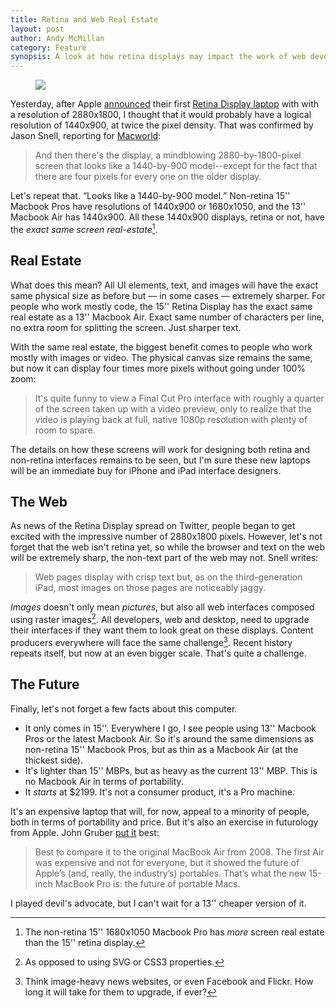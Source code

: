```yaml
---
title: Retina and Web Real Estate
layout: post
author: Andy McMillan
category: Feature
synopsis: A look at how retina displays may impact the work of web developers.
---
```


<figure><img src="http://farm8.staticflickr.com/7423/11155963965_3e29891849_b.jpg"></figure>

Yesterday, after Apple [announced][keynote] their first [Retina Display laptop][laptop] with with a resolution of 2880x1800, I thought that it would probably have a logical resolution of 1440x900, at twice the pixel density. That was confirmed by Jason Snell, reporting for [Macworld][macworld]:

> And then there's the display, a mindblowing 2880-by-1800-pixel screen that looks like a 1440-by-900 model--except for the fact that there are four pixels for every one on the older display.

Let's repeat that. <q>Looks like a 1440-by-900 model.</q> Non-retina 15'' Macbook Pros have resolutions of 1440x900 or 1680x1050, and the 13'' Macbook Air has 1440x900. All these 1440x900 displays, retina or not, have the *exact same screen real-estate*[^fn-higher]. 

## Real Estate

What does this mean? All UI elements, text, and images will have the exact same physical size as before but — in some cases — extremely sharper. For people who work mostly code, the 15'' Retina Display has the exact same real estate as a 13'' Macbook Air. Exact same number of characters per line, no extra room for splitting the screen. Just sharper text.

With the same real estate, the biggest benefit comes to people who work mostly with images or video. The physical canvas size remains the same, but now it can display four times more pixels without going under 100% zoom:

> It's quite funny to view a Final Cut Pro interface with roughly a quarter of the screen taken up with a video preview, only to realize that the video is playing back at full, native 1080p resolution with plenty of room to spare.

The details on how these screens will work for designing both retina and non-retina interfaces remains to be seen, but I'm sure these new laptops will be an immediate buy for iPhone and iPad interface designers.

## The Web

As news of the Retina Display spread on Twitter, people began to get excited with the impressive number of 2880x1800 pixels. However, let's not forget that the web isn't retina yet, so while the browser and text on the web will be extremely sharp, the non-text part of the web may not. Snell writes:

> Web pages display with crisp text but, as on the third-generation iPad, most images on those pages are noticeably jaggy.

*Images* doesn't only mean *pictures*, but also all web interfaces composed using raster images[^fn-images]. All developers, web and desktop, need to upgrade their interfaces if they want them to look great on these displays. Content producers everywhere will face the same challenge[^fn-challenge]. Recent history repeats itself, but now at an even bigger scale. That's quite a challenge.

## The Future

Finally, let's not forget a few facts about this computer.

* It only comes in 15''. Everywhere I go, I see people using 13'' Macbook Pros or the latest Macbook Air. So it's around the same dimensions as non-retina 15'' Macbook Pros, but as thin as a Macbook Air (at the thickest side).
* It's lighter than 15'' MBPs, but as heavy as the current 13'' MBP. This is no Macbook Air in terms of portability.
* It *starts* at $2199. It's not a consumer product, it's a Pro machine.

It's an expensive laptop that will, for now, appeal to a minority of people, both in terms of portability and price. But it's also an exercise in futurology from Apple. John Gruber [put it][gruber] best:

> Best to compare it to the original MacBook Air from 2008. The first Air was expensive and not for everyone, but it showed the future of Apple’s (and, really, the industry’s) portables. That’s what the new 15-inch MacBook Pro is: the future of portable Macs.

I played devil's advocate, but I can't wait for a 13'' cheaper version of it.

[^fn-higher]: The non-retina 15'' 1680x1050 Macbook Pro has *more* screen real estate than the 15'' retina display.

[^fn-images]: As opposed to using SVG or CSS3 properties.

[^fn-challenge]: Think image-heavy news websites, or even Facebook and Flickr. How long it will take for them to upgrade, if ever?

[keynote]: http://www.apple.com/apple-events/june-2012/
[laptop]: http://www.apple.com/macbook-pro/
[macworld]: http://www.macworld.com/article/1167229/hands_on_with_the_retina_macbook_pro.html
[gruber]: http://daringfireball.net/2012/06/three_takeaways_wwdc